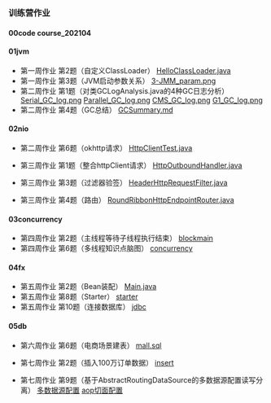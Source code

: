 ### 训练营作业

#### 00code	 course_202104  

#### 01jvm 

- 第一周作业	第2题（自定义ClassLoader）	[HelloClassLoader.java](https://github.com/SaturnStroller/java_course_202104/blob/main/01jvm/HelloClassLoader.java)
- 第一周作业	第3题（JVM启动参数关系）	[3-JMM_param.png](https://github.com/SaturnStroller/java_course_202104/blob/main/01jvm/3-JMM_param.png)
- 第二周作业	第1题（对类GCLogAnalysis.java的4种GC日志分析）	
[Serial_GC_log.png](https://github.com/SaturnStroller/java_course_202104/blob/main/01jvm/Serial_GC_log.png)
[Parallel_GC_log.png](https://github.com/SaturnStroller/java_course_202104/blob/main/01jvm/Parallel_GC_log.png)
[CMS_GC_log.png](https://github.com/SaturnStroller/java_course_202104/blob/main/01jvm/CMS_GC_log.png)
[G1_GC_log.png](https://github.com/SaturnStroller/java_course_202104/blob/main/01jvm/G1_GC_log.png)
- 第二周作业	第4题（GC总结）	[GCSummary.md](https://github.com/SaturnStroller/java_course_202104/blob/main/01jvm/GCSummary.md)

#### 02nio 

- 第二周作业	第6题（okhttp请求）	[HttpClientTest.java](https://github.com/SaturnStroller/java_course_202104/blob/main/01jvm/course_202104/src/main/java/saturnStroller/geekTime/course_202104/nio/HttpClientTest.java)

- 第三周作业	第1题（整合httpClient请求）	[HttpOutboundHandler.java](https://github.com/SaturnStroller/java_course_202104/blob/main/02nio/nettygateway/src/main/java/saturnstroller/geektime/nettygateway/outbound/httpClient/HttpOutboundHandler.java)
- 第三周作业	第3题（过滤器验签）	[HeaderHttpRequestFilter.java](https://github.com/SaturnStroller/java_course_202104/blob/main/02nio/nettygateway/src/main/java/saturnstroller/geektime/nettygateway/filter/HeaderHttpRequestFilter.java)
- 第三周作业	第4题（路由）	[RoundRibbonHttpEndpointRouter.java](https://github.com/SaturnStroller/java_course_202104/blob/main/02nio/nettygateway/src/main/java/saturnstroller/geektime/nettygateway/router/RoundRibbonHttpEndpointRouter.java)

#### 03concurrency

- 第四周作业	第2题（主线程等待子线程执行结束）	[blockmain](https://github.com/SaturnStroller/java_course_202104/blob/main/03concurrency/threadpactice/src/main/java/saturnstroller/geektime/threadpractice/blockmain)
- 第四周作业	第6题（多线程知识点脑图）	[concurrency](https://github.com/SaturnStroller/java_course_202104/blob/main/03concurrency/concurrency.png)

#### 04fx

- 第五周作业	第2题（Bean装配）	[Main.java](https://github.com/SaturnStroller/java_course_202104/blob/main/04fx/frame-practice/src/main/java/saturnstroller/geektime/frame/_Main.java)
- 第五周作业	第8题（Starter）	[starter](https://github.com/SaturnStroller/java_course_202104/blob/main/04fx/starterdemo/src/main/java/saturnstroller/geektime/starterdemo/SaturnStrollerAutoConfiguration.java)
- 第五周作业	第10题（连接数据库）	[jdbc](https://github.com/SaturnStroller/java_course_202104/blob/main/04fx/jdbcdemo/src/main/java/saturnstroller/geektime/jdbcdemo/dao)

#### 05db

- 第六周作业	第6题（电商场景建表）	[mall.sql](https://github.com/SaturnStroller/java_course_202104/blob/main/05db/mall.sql)


- 第七周作业	第2题（插入100万订单数据）	[insert](https://github.com/SaturnStroller/java_course_202104/blob/main/04fx/jdbcdemo/src/main/java/saturnstroller/geektime/jdbcdemo/batch)
- 第七周作业	第9题（基于AbstractRoutingDataSource的多数据源配置读写分离）	[多数据源配置](https://github.com/SaturnStroller/java_course_202104/blob/main/05db/datasourcedemo/src/main/java/saturnstroller/geektime/datasourcedemo/config)
[aop切面配置](https://github.com/SaturnStroller/java_course_202104/blob/main/05db/datasourcedemo/src/main/java/saturnstroller/geektime/datasourcedemo/aop/DataSourceAop.java)



